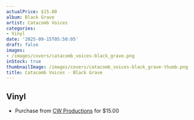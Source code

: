 ```yaml
---
actualPrice: $15.00
album: Black Grave
artist: Catacomb Voices
categories:
- Vinyl
date: '2025-09-15T05:50:05'
draft: false
images:
- /images/covers/catacomb_voices-black_grave.png
inStock: true
thumbnailImage: /images/covers/catacomb_voices-black_grave-thumb.png
title: Catacomb Voices - Black Grave
---
```


## Vinyl
* Purchase from [CW Productions](https://shop.cwproductions.net/products/catacomb-voices-black-grave-7) for $15.00
